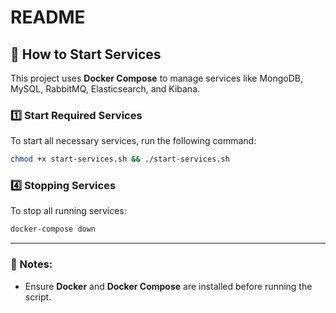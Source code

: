 # README

## 🚀 How to Start Services

This project uses **Docker Compose** to manage services like MongoDB, MySQL, RabbitMQ, Elasticsearch, and Kibana.

### **1️⃣ Start Required Services**

To start all necessary services, run the following command:

```sh
chmod +x start-services.sh && ./start-services.sh
```

### **4️⃣ Stopping Services**

To stop all running services:

```sh
docker-compose down
```

---

### **📌 Notes:**

- Ensure **Docker** and **Docker Compose** are installed before running the script.
